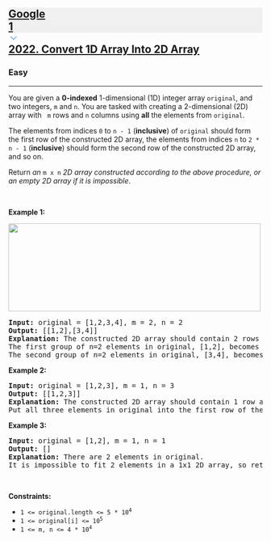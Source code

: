 <h2><a href="https://leetcode.com/problems/convert-1d-array-into-2d-array/"><div id="big-omega-company-tags"><div id="big-omega-topbar"><div class="companyTagsContainer" style="overflow-x: scroll; flex-wrap: nowrap;"><div class="companyTagsContainer--tag" style="background-color: rgba(0, 10, 32, 0.05);"><div>Google</div><div class="companyTagsContainer--tagOccurence">1</div></div></div><div class="companyTagsContainer--chevron"><div><svg version="1.1" id="icon" xmlns="http://www.w3.org/2000/svg" xmlns:xlink="http://www.w3.org/1999/xlink" x="0px" y="0px" viewBox="0 0 32 32" fill="#4087F1" xml:space="preserve" style="width: 20px;"><polygon points="16,22 6,12 7.4,10.6 16,19.2 24.6,10.6 26,12 "></polygon><rect id="_x3C_Transparent_Rectangle_x3E_" class="st0" fill="none" width="32" height="32"></rect></svg></div></div></div></div>2022. Convert 1D Array Into 2D Array</a></h2><h3>Easy</h3><hr><div><p>You are given a <strong>0-indexed</strong> 1-dimensional (1D) integer array <code>original</code>, and two integers, <code>m</code> and <code>n</code>. You are tasked with creating a 2-dimensional (2D) array with <code> m</code> rows and <code>n</code> columns using <strong>all</strong> the elements from <code>original</code>.</p>

<p>The elements from indices <code>0</code> to <code>n - 1</code> (<strong>inclusive</strong>) of <code>original</code> should form the first row of the constructed 2D array, the elements from indices <code>n</code> to <code>2 * n - 1</code> (<strong>inclusive</strong>) should form the second row of the constructed 2D array, and so on.</p>

<p>Return <em>an </em><code>m x n</code><em> 2D array constructed according to the above procedure, or an empty 2D array if it is impossible</em>.</p>

<p>&nbsp;</p>
<p><strong class="example">Example 1:</strong></p>
<img src="https://assets.leetcode.com/uploads/2021/08/26/image-20210826114243-1.png" style="width: 500px; height: 174px;">
<pre><strong>Input:</strong> original = [1,2,3,4], m = 2, n = 2
<strong>Output:</strong> [[1,2],[3,4]]
<strong>Explanation:</strong> The constructed 2D array should contain 2 rows and 2 columns.
The first group of n=2 elements in original, [1,2], becomes the first row in the constructed 2D array.
The second group of n=2 elements in original, [3,4], becomes the second row in the constructed 2D array.
</pre>

<p><strong class="example">Example 2:</strong></p>

<pre><strong>Input:</strong> original = [1,2,3], m = 1, n = 3
<strong>Output:</strong> [[1,2,3]]
<strong>Explanation:</strong> The constructed 2D array should contain 1 row and 3 columns.
Put all three elements in original into the first row of the constructed 2D array.
</pre>

<p><strong class="example">Example 3:</strong></p>

<pre><strong>Input:</strong> original = [1,2], m = 1, n = 1
<strong>Output:</strong> []
<strong>Explanation:</strong> There are 2 elements in original.
It is impossible to fit 2 elements in a 1x1 2D array, so return an empty 2D array.
</pre>

<p>&nbsp;</p>
<p><strong>Constraints:</strong></p>

<ul>
	<li><code>1 &lt;= original.length &lt;= 5 * 10<sup>4</sup></code></li>
	<li><code>1 &lt;= original[i] &lt;= 10<sup>5</sup></code></li>
	<li><code>1 &lt;= m, n &lt;= 4 * 10<sup>4</sup></code></li>
</ul>
</div>